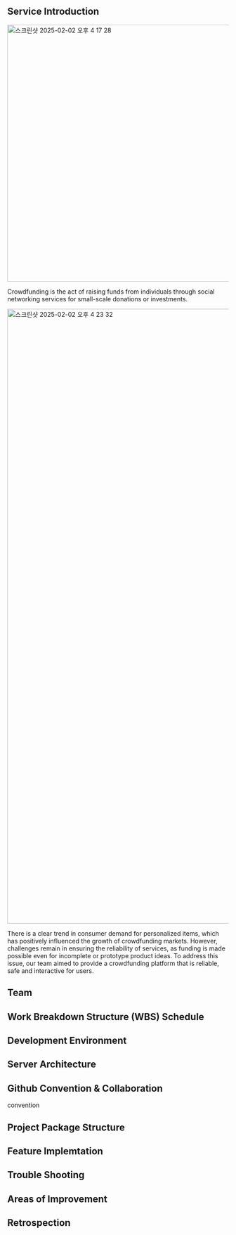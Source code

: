 ## Service Introduction
<img width="585" alt="스크린샷 2025-02-02 오후 4 17 28" src="https://github.com/user-attachments/assets/422bb5d6-dc0a-462c-8e87-c9592b7176da" />

Crowdfunding is the act of raising funds from individuals through social networking services for small-scale donations or investments. 

<img width="1400" alt="스크린샷 2025-02-02 오후 4 23 32" src="https://github.com/user-attachments/assets/da49a1c3-769e-4934-b971-c83fd1119852" />

There is a clear trend in consumer demand for personalized items, which has positively influenced the growth of crowdfunding markets. However, challenges remain in ensuring the reliability of services, as funding is made possible even for incomplete or prototype product ideas. To address this issue, our team aimed to provide a crowdfunding platform that is reliable, safe and interactive for users. 


## Team

## Work Breakdown Structure (WBS) Schedule

## Development Environment


## Server Architecture

## Github Convention & Collaboration 
convention

## Project Package Structure

## Feature Implemtation

## Trouble Shooting

## Areas of Improvement

## Retrospection
